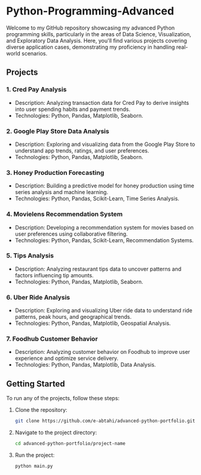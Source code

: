 # Python-Programming-Advanced

Welcome to my GitHub repository showcasing my advanced Python programming skills, particularly in the areas of Data Science, Visualization, and Exploratory Data Analysis. Here, you'll find various projects covering diverse application cases, demonstrating my proficiency in handling real-world scenarios.

## Projects

### 1. Cred Pay Analysis

- Description: Analyzing transaction data for Cred Pay to derive insights into user spending habits and payment trends.
- Technologies: Python, Pandas, Matplotlib, Seaborn.

### 2. Google Play Store Data Analysis

- Description: Exploring and visualizing data from the Google Play Store to understand app trends, ratings, and user preferences.
- Technologies: Python, Pandas, Matplotlib, Seaborn.

### 3. Honey Production Forecasting

- Description: Building a predictive model for honey production using time series analysis and machine learning.
- Technologies: Python, Pandas, Scikit-Learn, Time Series Analysis.

### 4. Movielens Recommendation System

- Description: Developing a recommendation system for movies based on user preferences using collaborative filtering.
- Technologies: Python, Pandas, Scikit-Learn, Recommendation Systems.

### 5. Tips Analysis

- Description: Analyzing restaurant tips data to uncover patterns and factors influencing tip amounts.
- Technologies: Python, Pandas, Matplotlib, Seaborn.

### 6. Uber Ride Analysis

- Description: Exploring and visualizing Uber ride data to understand ride patterns, peak hours, and geographical trends.
- Technologies: Python, Pandas, Matplotlib, Geospatial Analysis.

### 7. Foodhub Customer Behavior

- Description: Analyzing customer behavior on Foodhub to improve user experience and optimize service delivery.
- Technologies: Python, Pandas, Matplotlib, Data Analysis.

## Getting Started

To run any of the projects, follow these steps:

1. Clone the repository:

   ```bash
   git clone https://github.com/e-abtahi/advanced-python-portfolio.git

2. Navigate to the project directory:

   ```bash
   cd advanced-python-portfolio/project-name

3. Run the project:

   ```bash
   python main.py
